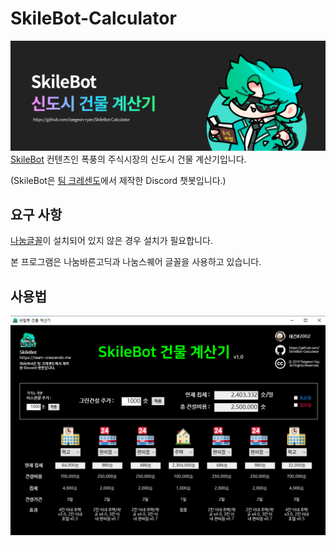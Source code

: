 # SkileBot-Calculator
![Banner](./Images/banner.png)
[SkileBot](https://team-crescendo.me/portfolio/skilebot/) 컨텐츠인 폭풍의 주식시장의 신도시 건물 계산기입니다.

(SkileBot은 [팀 크레센도](https://team-crescendo.me)에서 제작한 Discord 챗봇입니다.)

## 요구 사항
[나눔글꼴](https://hangeul.naver.com/2017/nanum)이 설치되어 있지 않은 경우 설치가 필요합니다.

본 프로그램은 나눔바른고딕과 나눔스퀘어 글꼴을 사용하고 있습니다.

## 사용법
![Example](./Images/example.png)

